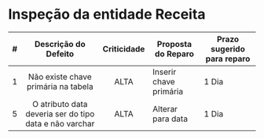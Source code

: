 # Inspeção da entidade Receita

| # |                                                              Descrição do Defeito                                                              | Criticidade | Proposta do Reparo                                                                                                              | Prazo sugerido para reparo |
|:-:|:----------------------------------------------------------------------------------------------------------------------------------------------:|:-----------:|---------------------------------------------------------------------------------------------------------------------------------|----------------------------|
| 1 | Não existe chave primária na tabela |    ALTA    | Inserir chave primária                                      | 1 Dia                      |
| 5 |                      O atributo data deveria ser do tipo data e não varchar   |    ALTA    | Alterar para data | 1 Dia                      |

